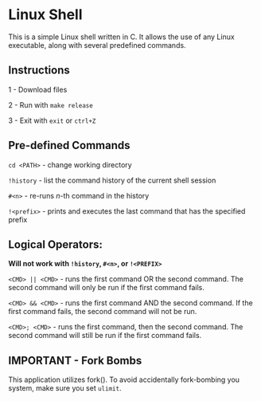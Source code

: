 # Linux Shell
This is a simple Linux shell written in C. It allows the use of any Linux executable, along with several predefined commands.

## Instructions
1 - Download files

2 - Run with `make release`

3 - Exit with `exit` or `ctrl+Z`

## Pre-defined Commands
`cd <PATH>` - change working directory

`!history` - list the command history of the current shell session

`#<n>` - re-runs <i>n</i>-th command in the history

`!<prefix>` - prints and executes the last command that has the specified prefix

## Logical Operators:

**Will not work with `!history`, `#<n>`, or `!<PREFIX>`**

`<CMD> || <CMD>` - runs the first command OR the second command. The second command will only be run if the first command fails.

`<CMD> && <CMD>` - runs the first command AND the second command. If the first command fails, the second command will not be run.

`<CMD>; <CMD>` - runs the first command, then the second command. The second command will still be run if the first command fails.

## IMPORTANT - Fork Bombs

This application utilizes fork(). To avoid accidentally fork-bombing you system, make sure you set `ulimit`. 
